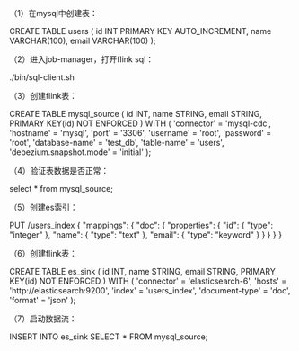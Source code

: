 （1）在mysql中创建表：

CREATE TABLE users (
    id INT PRIMARY KEY AUTO_INCREMENT,
    name VARCHAR(100),
    email VARCHAR(100)
);


（2）进入job-manager，打开flink sql：

./bin/sql-client.sh


（3）创建flink表：

CREATE TABLE mysql_source (
    id INT,
    name STRING,
    email STRING,
    PRIMARY KEY(id) NOT ENFORCED
) WITH (
    'connector' = 'mysql-cdc',
    'hostname' = 'mysql',
    'port' = '3306',
    'username' = 'root',
    'password' = 'root',
    'database-name' = 'test_db',
    'table-name' = 'users',
    'debezium.snapshot.mode' = 'initial'
);


（4）验证表数据是否正常：

select * from mysql_source;

（5）创建es索引：

PUT /users_index
{
    "mappings": {
        "doc": {
            "properties": {
                "id": { "type": "integer" },
                "name": { "type": "text" },
                "email": { "type": "keyword" }
            }
        }
    }
}

（6）创建flink表：

CREATE TABLE es_sink (
    id INT,
    name STRING,
    email STRING,
    PRIMARY KEY(id) NOT ENFORCED
    ) WITH (
        'connector' = 'elasticsearch-6',
        'hosts' = 'http://elasticsearch:9200',
        'index' = 'users_index',
        'document-type' = 'doc',
        'format' = 'json'
);

（7）启动数据流：

INSERT INTO es_sink SELECT * FROM mysql_source;